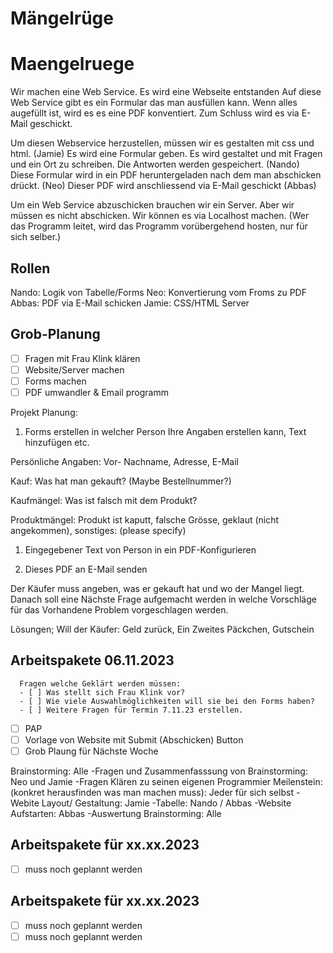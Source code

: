 # Mängelrüge
# Maengelruege
Wir machen eine Web Service.
Es wird eine Webseite entstanden
Auf diese Web Service gibt es ein Formular das man ausfüllen kann.
Wenn alles augefüllt ist, wird es es eine PDF konventiert.
Zum Schluss wird es via E-Mail geschickt.

Um diesen Webservice herzustellen, müssen wir es gestalten mit css und html. (Jamie)
Es wird eine Formular geben. Es wird gestaltet und mit Fragen und ein Ort zu schreiben. Die Antworten werden gespeichert. (Nando)
Diese Formular wird in ein PDF heruntergeladen nach dem man abschicken drückt. (Neo)
Dieser PDF wird anschliessend via E-Mail geschickt (Abbas)

Um ein Web Service abzuschicken brauchen wir ein Server. Aber wir müssen es nicht abschicken. Wir können es via Localhost machen. (Wer das Programm leitet, wird das Programm vorübergehend hosten, nur für sich selber.)

## Rollen
Nando: Logik von Tabelle/Forms
Neo: Konvertierung vom Froms zu PDF
Abbas: PDF via E-Mail schicken
Jamie: CSS/HTML Server 

## Grob-Planung
- [ ] Fragen mit Frau Klink klären
- [ ] Website/Server machen
- [ ] Forms machen
- [ ] PDF umwandler & Email programm

Projekt Planung: 

1. Forms erstellen in welcher Person Ihre Angaben erstellen kann, Text hinzufügen etc.

Persönliche Angaben: Vor- Nachname, Adresse, E-Mail

Kauf: Was hat man gekauft? (Maybe Bestellnummer?)

Kaufmängel: Was ist falsch mit dem Produkt?

Produktmängel: Produkt ist kaputt, falsche Grösse, geklaut (nicht angekommen), sonstiges: (please specify)

1. Eingegebener Text von Person in ein PDF-Konfigurieren

2. Dieses PDF an E-Mail senden

Der Käufer muss angeben, was er gekauft hat und wo der Mangel liegt. Danach soll eine Nächste Frage aufgemacht werden in welche Vorschläge für das Vorhandene Problem vorgeschlagen werden.

Lösungen; Will der Käufer: Geld zurück, Ein Zweites Päckchen, Gutschein

## Arbeitspakete 06.11.2023
      Fragen welche Geklärt werden müssen: 
      - [ ] Was stellt sich Frau Klink vor?
      - [ ] Wie viele Auswahlmöglichkeiten will sie bei den Forms haben?
      - [ ] Weitere Fragen für Termin 7.11.23 erstellen.

- [ ] PAP 
- [ ] Vorlage von Website mit Submit (Abschicken) Button
- [ ] Grob Plaung für Nächste Woche

Brainstorming: Alle 
-Fragen und Zusammenfasssung von Brainstorming: Neo und Jamie 
-Fragen Klären zu seinen eigenen Programmier Meilenstein:  (konkret herausfinden was man machen muss): Jeder für sich selbst
-Webite Layout/ Gestaltung: Jamie 
-Tabelle: Nando / Abbas 
-Website Aufstarten: Abbas 
-Auswertung Brainstorming: Alle 

## Arbeitspakete für xx.xx.2023
- [ ] muss noch geplannt werden

## Arbeitspakete für xx.xx.2023

- [ ] muss noch geplannt werden
- [ ] muss noch geplannt werden

